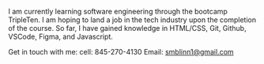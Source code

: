 I am currently learning software engineering through the bootcamp TripleTen.
I am hoping to land a job in the tech industry upon the completion of the course.
So far, I have gained knowledge in HTML/CSS, Git, Github, VSCode, Figma, and Javascript.

Get in touch with me:
cell: 845-270-4130
Email: smblinn1@gmail.com

